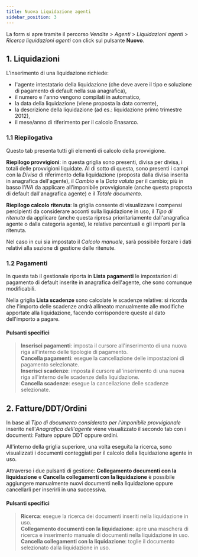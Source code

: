 ```yaml
---
title: Nuova Liquidazione agenti
sidebar_position: 3
---
```

La form si apre tramite il percorso *Vendite > Agenti > Liquidazioni agenti > Ricerca liquidazioni agenti* con click sul pulsante **Nuovo**.

## **1. Liquidazioni**

L'inserimento di una liquidazione richiede: 
- l'agente intestatario della liquidazione (che deve avere il tipo e soluzione di pagamento di default nella sua anagrafica), 
- il numero e l'anno vengono compilati in automatico,
- la data della liquidazione (viene proposta la data corrente), 
- la descrizione della liquidazione (ad es.: liquidazione primo trimestre 2012), 
- il mese/anno di riferimento per il calcolo Enasarco.

### 1.1 Riepilogativa

Questo tab presenta tutti gli elementi di calcolo della provvigione.  

**Riepilogo provvigioni**: in questa griglia sono presenti, divisa per divisa, i totali delle provvigioni liquidate. Al di sotto di questa, sono presenti i campi con la *Divisa* di riferimento della liquidazione (proposta dalla divisa inserita in anagrafica dell'agente), il *Cambio* e la *Data valuta* per il cambio; più in basso l'*IVA* da applicare all'imponibile provvigionale (anche questa proposta di default dall'anagrafica agente) e il *Totale documento*.

**Riepilogo calcolo ritenuta**: la griglia consente di visualizzare i compensi percipienti da considerare acconti sulla liquidazione in uso, il *Tipo di ritenuta* da applicare (anche questa ripresa prioritariamente dall'anagrafica agente o dalla categoria agente), le relative percentuali e gli importi per la ritenuta.

Nel caso in cui sia impostato il *Calcolo manuale*, sarà possibile forzare i dati relativi alla sezione di gestione delle ritenute.

### 1.2 Pagamenti

In questa tab il gestionale riporta in **Lista pagamenti** le impostazioni di pagamento di default inserite in anagrafica dell'agente, che sono comunque modificabili.

Nella griglia **Lista scadenze** sono calcolate le scadenze relative: si ricorda che l'importo delle scadenze andrà allineato manualmente alle modifiche apportate alla liquidazione, facendo corrispondere queste al dato dell'importo a pagare.

#### Pulsanti specifici 

> **Inserisci pagamenti**: imposta il cursore all'inserimento di una nuova riga all'interno delle tipologie di pagamento.  
> **Cancella pagamenti**: esegue la cancellazione delle impostazioni di pagamento selezionate.  
> **Inserisci scadenze**: imposta il cursore all'inserimento di una nuova riga all'interno delle scadenze della liquidazione.  
> **Cancella scadenze**: esegue la cancellazione delle scadenze selezionate.

## **2. Fatture/DDT/Ordini**

In base al *Tipo di documento considerato per l'imponibile provvigionale* inserito nell'*Anagrafica dell'agente* viene visualizzato il secondo tab con i documenti: Fatture oppure DDT oppure ordini.

All'interno della griglia superiore, una volta eseguita la ricerca, sono visualizzati i documenti conteggiati per il calcolo della liquidazione agente in uso.

Attraverso i due pulsanti di gestione: **Collegamento documenti con la liquidazione** e **Cancella collegamenti con la liquidazione** è possibile aggiungere manualmente nuovi documenti nella liquidazione oppure cancellarli per inserirli in una successiva.

#### Pulsanti specifici 

> **Ricerca**: esegue la ricerca dei documenti inseriti nella liquidazione in uso.  
> **Collegamento documenti con la liquidazione**: apre una maschera di ricerca e inserimento manuale di documenti nella liquidazione in uso.  
> **Cancella collegamenti con la liquidazione**: toglie il documento selezionato dalla liquidazione in uso.  